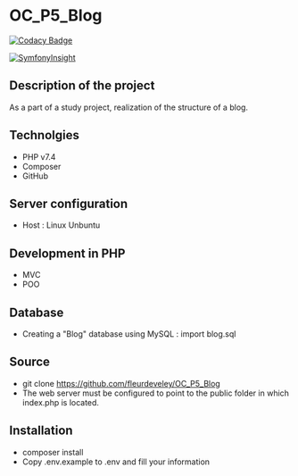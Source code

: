 # OC_P5_Blog
[![Codacy Badge](https://app.codacy.com/project/badge/Grade/daf4eb11bfe44fe0b619a80671dcfc7f)](https://www.codacy.com/gh/fleurdeveley/OC_P5_Blog/dashboard?utm_source=github.com&amp;utm_medium=referral&amp;utm_content=fleurdeveley/OC_P5_Blog&amp;utm_campaign=Badge_Grade)

[![SymfonyInsight](https://insight.symfony.com/projects/ba539702-398e-4251-98bd-338a427ea5c2/small.svg)](https://insight.symfony.com/projects/ba539702-398e-4251-98bd-338a427ea5c2)

## Description of the project
As a part of a study project, realization of the structure of a blog.

## Technolgies
* PHP v7.4
* Composer
* GitHub
  
## Server configuration
* Host : Linux Unbuntu

## Development in PHP
* MVC
* POO

## Database
* Creating a "Blog" database using MySQL : import blog.sql

## Source
* git clone https://github.com/fleurdeveley/OC_P5_Blog
* The web server must be configured to point to the public folder in which index.php is located.

## Installation
* composer install
* Copy .env.example to .env and fill your information
